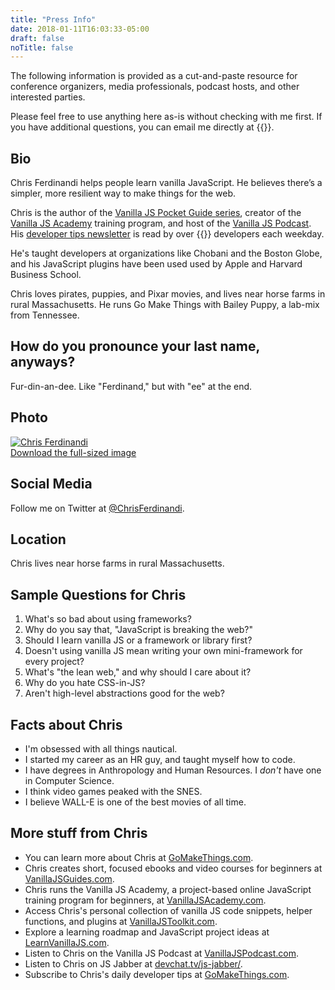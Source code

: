 ```yaml
---
title: "Press Info"
date: 2018-01-11T16:03:33-05:00
draft: false
noTitle: false
---
```


The following information is provided as a cut-and-paste resource for conference organizers, media professionals, podcast hosts, and other interested parties.

Please feel free to use anything here as-is without checking with me first. If you have additional questions, you can email me directly at {{<email>}}.

## Bio

Chris Ferdinandi helps people learn vanilla JavaScript. He believes there’s a simpler, more resilient way to make things for the web.

Chris is the author of the [Vanilla JS Pocket Guide series](https://vanillajsguides.com), creator of the [Vanilla JS Academy](https://vanillajsacademy.com) training program, and host of the [Vanilla JS Podcast](https://vanillajspodcast.com). His [developer tips newsletter](https://gomakethings.com) is read by over {{<cta for="mc-subscriber-count">}} developers each weekday.

He's taught developers at organizations like Chobani and the Boston Globe, and his JavaScript plugins have been used used by Apple and Harvard Business&nbsp;School.

Chris loves pirates, puppies, and Pixar movies, and lives near horse farms in rural Massachusetts. He runs Go Make Things with Bailey Puppy, a lab-mix from Tennessee.

## How do you pronounce your last name, anyways?

Fur-din-an-dee. Like "Ferdinand," but with "ee" at the end.

## Photo

<a href="/img/chris-ferdinandi-high-res.jpg" download><img src="/img/chris-ferdinandi-high-res.jpg" alt="Chris Ferdinandi"><br>Download the full-sized image</a>

## Social Media

Follow me on Twitter at [@ChrisFerdinandi](https://twitter.com/chrisferdinandi).

## Location

Chris lives near horse farms in rural Massachusetts.

## Sample Questions for Chris

1. What's so bad about using frameworks?
2. Why do you say that, "JavaScript is breaking the web?"
3. Should I learn vanilla JS or a framework or library first?
4. Doesn't using vanilla JS mean writing your own mini-framework for every project?
5. What's "the lean web," and why should I care about it?
6. Why do you hate CSS-in-JS?
7. Aren't high-level abstractions good for the web?

## Facts about Chris

- I'm obsessed with all things nautical.
- I started my career as an HR guy, and taught myself how to code.
- I have degrees in Anthropology and Human Resources. I *don't* have one in Computer Science.
- I think video games peaked with the SNES.
- I believe WALL-E is one of the best movies of all time.

## More stuff from Chris

- You can learn more about Chris at [GoMakeThings.com](https://gomakethings.com).
- Chris creates short, focused ebooks and video courses for beginners at [VanillaJSGuides.com](https://vanillajsguides.com).
- Chris runs the Vanilla JS Academy, a project-based online JavaScript training program for beginners, at [VanillaJSAcademy.com](https://vanillajsacademy.com).
- Access Chris's personal collection of vanilla JS code snippets, helper functions, and plugins at [VanillaJSToolkit.com](https://vanillajstoolkit.com).
- Explore a learning roadmap and JavaScript project ideas at [LearnVanillaJS.com](https://learnvanillajs.com).
- Listen to Chris on the Vanilla JS Podcast at [VanillaJSPodcast.com](https://vanillajspodcast.com).
- Listen to Chris on JS Jabber at [devchat.tv/js-jabber/](https://devchat.tv/js-jabber/).
- Subscribe to Chris's daily developer tips at [GoMakeThings.com](https://gomakethings.com).